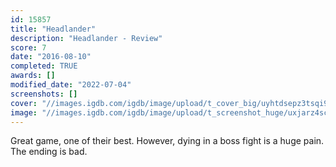 ```yaml
---
id: 15857
title: "Headlander"
description: "Headlander - Review"
score: 7
date: "2016-08-10"
completed: TRUE
awards: []
modified_date: "2022-07-04"
screenshots: []
cover: "//images.igdb.com/igdb/image/upload/t_cover_big/uyhtdsepz3tsqi9j55m5.jpg"
image: "//images.igdb.com/igdb/image/upload/t_screenshot_huge/uxjarz4sc0j8ic1e559k.jpg"
---
```

Great game, one of their best. However, dying in a boss fight is a huge pain. The ending is bad.